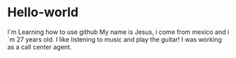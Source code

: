 # Hello-world
I´m Learning how to use github
My name is Jesus, i come from mexico and i´m 27 years old.
I like listening to music and play the guitar! I was working as a call center agent.
